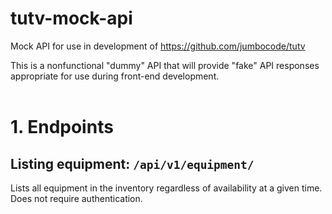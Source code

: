 # tutv-mock-api
Mock API for use in development of https://github.com/jumbocode/tutv

This is a nonfunctional "dummy" API that will provide "fake" API responses appropriate for use
during front-end development.
<br/><br/>


# 1. Endpoints

## Listing equipment: `/api/v1/equipment/`
Lists all equipment in the inventory regardless of availability at a given time. Does not require authentication.
</br></br>
